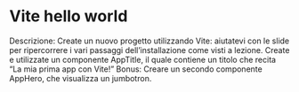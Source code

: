 # Vite hello world

Descrizione:
Create un nuovo progetto utilizzando Vite: aiutatevi con le slide per ripercorrere i vari passaggi dell’installazione come visti a lezione.
Create e utilizzate un componente AppTitle, il quale contiene un titolo che recita “La mia prima app con Vite!”
Bonus:
Creare un secondo componente AppHero, che visualizza un jumbotron.
